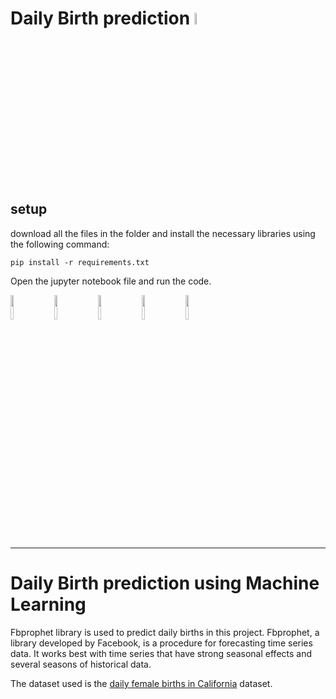 # Daily Birth prediction <img src="https://www.freepnglogos.com/uploads/baby-png/image-boss-baby-character-the-parody-wiki-fandom-21.png" width="7%" height="7%" />


## setup

download all the files in the folder and install the necessary libraries using the following command:

`pip install -r requirements.txt`

Open the jupyter notebook file and run the code.

<img src="https://brandslogos.com/wp-content/uploads/images/large/python-logo-1.png" width="10%" height="10%" />&nbsp;&nbsp;&nbsp;&nbsp;
<img src="https://upload.wikimedia.org/wikipedia/commons/thumb/3/31/NumPy_logo_2020.svg/1280px-NumPy_logo_2020.svg.png" width="10%" height="10%" />&nbsp;&nbsp;&nbsp;&nbsp;
<img src="https://upload.wikimedia.org/wikipedia/commons/thumb/3/37/Plotly-logo-01-square.png/1200px-Plotly-logo-01-square.png" width="10%" height="10%" />&nbsp;&nbsp;&nbsp;&nbsp;
<img src="https://upload.wikimedia.org/wikipedia/commons/thumb/e/ed/Pandas_logo.svg/1200px-Pandas_logo.svg.png" width="10%" height="10%" />&nbsp;&nbsp;&nbsp;&nbsp;
<img src="https://miro.medium.com/max/964/0*tVCene42rgUTNv9Q.png" width="10%" height="10%" />&nbsp;&nbsp;&nbsp;&nbsp;
***
# Daily Birth prediction using Machine Learning

Fbprophet library is used to predict daily births in this project. Fbprophet, a library developed by Facebook, is a procedure for forecasting time series data.
It works best with time series that have strong seasonal effects and several seasons of historical data.

The dataset used is  the [daily female births in California](https://www.kaggle.com/dougcresswell/daily-total-female-births-in-california-1959) dataset.
